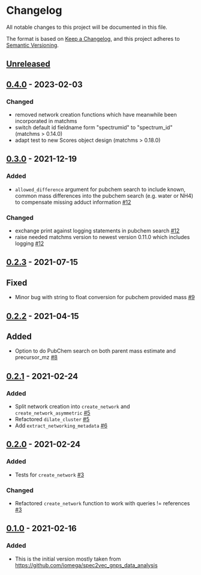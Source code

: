 # Changelog

All notable changes to this project will be documented in this file.

The format is based on [Keep a Changelog](https://keepachangelog.com/en/1.0.0/),
and this project adheres to [Semantic Versioning](https://semver.org/spec/v2.0.0.html).

## [Unreleased]

## [0.4.0] - 2023-02-03

### Changed

- removed network creation functions which have meanwhile been incorporated in matchms
- switch default id fieldname form "spectrumid" to "spectrum_id" (matchms > 0.14.0)
- adapt test to new Scores object design (matchms > 0.18.0)

## [0.3.0] - 2021-12-19

### Added

- `allowed_difference` argument for pubchem search to include known, common mass differences into the pubchem search (e.g. water or NH4) to compensate missing adduct information [#12](https://github.com/matchms/matchmsextras/pull/12)

### Changed

- exchange print against logging statements in pubchem search [#12](https://github.com/matchms/matchmsextras/pull/12)
- raise needed matchms version to newest version 0.11.0 which includes logging [#12](https://github.com/matchms/matchmsextras/pull/12)


## [0.2.3] - 2021-07-15

## Fixed

- Minor bug with string to float conversion for pubchem provided mass [#9](https://github.com/matchms/matchmsextras/pull/9)

## [0.2.2] - 2021-04-15

## Added

- Option to do PubChem search on both parent mass estimate and precursor_mz [#8](https://github.com/matchms/matchmsextras/pull/8)

## [0.2.1] - 2021-02-24

### Added

- Split network creation into `create_network` and `create_network_asymmetric` [#5](https://github.com/matchms/matchmsextras/pull/5)
- Refactored `dilate_cluster` [#5](https://github.com/matchms/matchmsextras/pull/5)
- Add `extract_networking_metadata` [#6](https://github.com/matchms/matchmsextras/pull/6)

## [0.2.0] - 2021-02-24

### Added

- Tests for `create_network` [#3](https://github.com/matchms/matchmsextras/pull/3)

### Changed

- Refactored `create_network` function to work with queries != references [#3](https://github.com/matchms/matchmsextras/pull/3)

## [0.1.0] - 2021-02-16

### Added

- This is the initial version mostly taken from https://github.com/iomega/spec2vec_gnps_data_analysis

[Unreleased]: https://github.com/matchms/matchmsextras/compare/0.4.0...HEAD
[0.4.0]: https://github.com/matchms/matchmsextras/compare/0.3.0...0.4.0
[0.3.0]: https://github.com/matchms/matchmsextras/compare/0.2.3...0.3.0
[0.2.3]: https://github.com/matchms/matchmsextras/compare/0.2.2...0.2.3
[0.2.2]: https://github.com/matchms/matchmsextras/compare/0.2.1...0.2.2
[0.2.1]: https://github.com/matchms/matchmsextras/compare/0.2.0...0.2.1
[0.2.0]: https://github.com/matchms/matchmsextras/compare/0.1.0...0.2.0
[0.1.0]: https://github.com/matchms/matchmsextras/releases/tag/0.1.0
